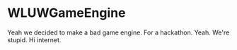 # WLUWGameEngine
Yeah we decided to make a bad game engine. For a hackathon. Yeah. We're stupid. Hi internet.
